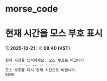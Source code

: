 # morse_code
# 현재 시간을 모스 부호 표시
<!-- MORSE_TIME_START -->
🗓️ **2025-10-21** | ⏰ **08:40 (KST)**

```
현재 시간을 입력하세요. 모스 부호로 바꿉니다
----- ---.. ....- -----
모스 부호를 다시 현재 시간으로 바꿉니다
0840
```
<!-- MORSE_TIME_END -->
